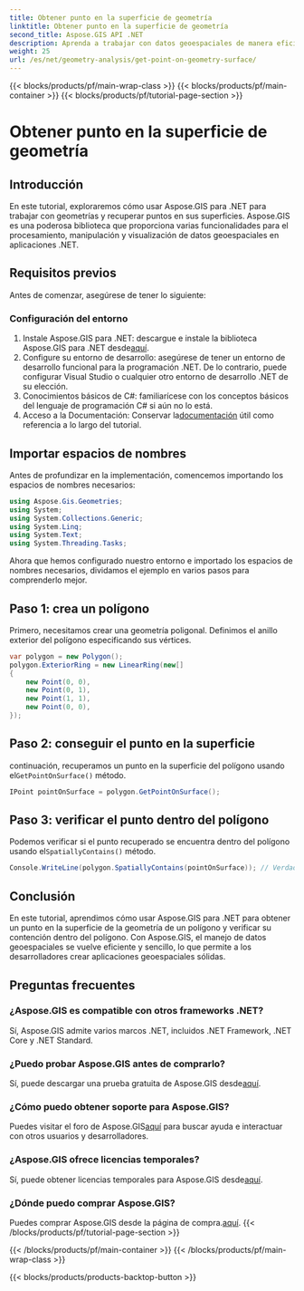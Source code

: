 ```yaml
---
title: Obtener punto en la superficie de geometría
linktitle: Obtener punto en la superficie de geometría
second_title: Aspose.GIS API .NET
description: Aprenda a trabajar con datos geoespaciales de manera eficiente utilizando Aspose.GIS para .NET. Guía paso a paso y preguntas frecuentes incluidas.
weight: 25
url: /es/net/geometry-analysis/get-point-on-geometry-surface/
---
```


{{< blocks/products/pf/main-wrap-class >}}
{{< blocks/products/pf/main-container >}}
{{< blocks/products/pf/tutorial-page-section >}}

# Obtener punto en la superficie de geometría

## Introducción
En este tutorial, exploraremos cómo usar Aspose.GIS para .NET para trabajar con geometrías y recuperar puntos en sus superficies. Aspose.GIS es una poderosa biblioteca que proporciona varias funcionalidades para el procesamiento, manipulación y visualización de datos geoespaciales en aplicaciones .NET.
## Requisitos previos
Antes de comenzar, asegúrese de tener lo siguiente:
### Configuración del entorno
1. Instale Aspose.GIS para .NET: descargue e instale la biblioteca Aspose.GIS para .NET desde[aquí](https://releases.aspose.com/gis/net/).
2. Configure su entorno de desarrollo: asegúrese de tener un entorno de desarrollo funcional para la programación .NET. De lo contrario, puede configurar Visual Studio o cualquier otro entorno de desarrollo .NET de su elección.
3. Conocimientos básicos de C#: familiarícese con los conceptos básicos del lenguaje de programación C# si aún no lo está.
4.  Acceso a la Documentación: Conservar la[documentación](https://reference.aspose.com/gis/net/) útil como referencia a lo largo del tutorial.

## Importar espacios de nombres
Antes de profundizar en la implementación, comencemos importando los espacios de nombres necesarios:

```csharp
using Aspose.Gis.Geometries;
using System;
using System.Collections.Generic;
using System.Linq;
using System.Text;
using System.Threading.Tasks;
```

Ahora que hemos configurado nuestro entorno e importado los espacios de nombres necesarios, dividamos el ejemplo en varios pasos para comprenderlo mejor.
## Paso 1: crea un polígono
Primero, necesitamos crear una geometría poligonal. Definimos el anillo exterior del polígono especificando sus vértices.
```csharp
var polygon = new Polygon();
polygon.ExteriorRing = new LinearRing(new[]
{
    new Point(0, 0),
    new Point(0, 1),
    new Point(1, 1),
    new Point(0, 0),
});
```
## Paso 2: conseguir el punto en la superficie
 continuación, recuperamos un punto en la superficie del polígono usando el`GetPointOnSurface()` método.
```csharp
IPoint pointOnSurface = polygon.GetPointOnSurface();
```
## Paso 3: verificar el punto dentro del polígono
 Podemos verificar si el punto recuperado se encuentra dentro del polígono usando el`SpatiallyContains()` método.
```csharp
Console.WriteLine(polygon.SpatiallyContains(pointOnSurface)); // Verdadero
```

## Conclusión
En este tutorial, aprendimos cómo usar Aspose.GIS para .NET para obtener un punto en la superficie de la geometría de un polígono y verificar su contención dentro del polígono. Con Aspose.GIS, el manejo de datos geoespaciales se vuelve eficiente y sencillo, lo que permite a los desarrolladores crear aplicaciones geoespaciales sólidas.
## Preguntas frecuentes
### ¿Aspose.GIS es compatible con otros frameworks .NET?
Sí, Aspose.GIS admite varios marcos .NET, incluidos .NET Framework, .NET Core y .NET Standard.
### ¿Puedo probar Aspose.GIS antes de comprarlo?
 Sí, puede descargar una prueba gratuita de Aspose.GIS desde[aquí](https://releases.aspose.com/).
### ¿Cómo puedo obtener soporte para Aspose.GIS?
 Puedes visitar el foro de Aspose.GIS[aquí](https://forum.aspose.com/c/gis/33) para buscar ayuda e interactuar con otros usuarios y desarrolladores.
### ¿Aspose.GIS ofrece licencias temporales?
 Sí, puede obtener licencias temporales para Aspose.GIS desde[aquí](https://purchase.aspose.com/temporary-license/).
### ¿Dónde puedo comprar Aspose.GIS?
 Puedes comprar Aspose.GIS desde la página de compra.[aquí](https://purchase.aspose.com/buy).
{{< /blocks/products/pf/tutorial-page-section >}}

{{< /blocks/products/pf/main-container >}}
{{< /blocks/products/pf/main-wrap-class >}}

{{< blocks/products/products-backtop-button >}}
